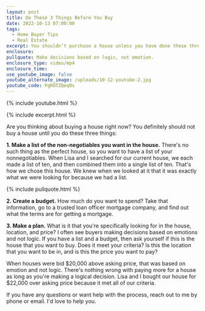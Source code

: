 ```yaml
---
layout: post
title: Do These 3 Things Before You Buy
date: 2022-10-13 07:00:00
tags:
  - Home Buyer Tips
  - Real Estate
excerpt: You shouldn’t purchase a house unless you have done these three things.
enclosure:
pullquote: Make decisions based on logic, not emotion.
enclosure_type: video/mp4
enclosure_time:
use_youtube_image: false
youtube_alternate_image: /uploads/10-12-youtube-2.jpg
youtube_code: PgR0TZQeqOs
---
```

{% include youtube.html %}

{% include excerpt.html %}

Are you thinking about buying a house right now? You definitely should not buy a house until you do these three things:

**1\. Make a list of the non-negotiables you want in the house.** There's no such thing as the perfect house, so you want to have a list of your nonnegotiables. When Lisa and I searched for our current house, we each made a list of ten, and then combined them into a single list of ten. That's how we chose this house. We knew when we looked at it that it was exactly what we were looking for because we had a list.

{% include pullquote.html %}

**2\. Create a budget.** How much do you want to spend? Take that information, go to a trusted loan officer mortgage company, and find out what the terms are for getting a mortgage.

**3\. Make a plan.** What is it that you're specifically looking for in the house, location, and price? I often see buyers making decisions based on emotions and not logic. If you have a list and a budget, then ask yourself if this is the house that you want to buy. Does it meet your criteria? Is this the location that you want to be in, and is this the price you want to pay?

When houses were bid $20,000 above asking price, that was based on emotion and not logic. There's nothing wrong with paying more for a house as long as you're making a logical decision. Lisa and I bought our house for $22,000 over asking price because it met all of our criteria.

If you have any questions or want help with the process, reach out to me by phone or email. I'd love to help you.